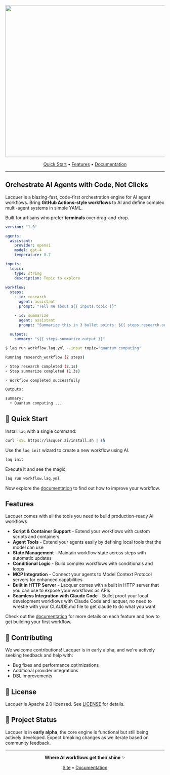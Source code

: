 <div align="center">
<img width="1240" height="480" alt="lacquer-banner-stars" src="https://github.com/user-attachments/assets/42844a33-c8cb-404b-ba56-54b803615e03" />


[Quick Start](#-quick-start) • [Features](#-features) • [Documentation](https://lacquer.ai/docs)
</div>

---

## Orchestrate AI Agents with Code, Not Clicks

Lacquer is a blazing-fast, code-first orchestration engine for AI agent workflows. Bring **GitHub Actions-style workflows** to AI and define complex multi-agent systems in simple YAML.

Built for artisans who prefer **terminals** over drag-and-drop.

```yaml
version: "1.0"

agents:
  assistant:
    provider: openai
    model: gpt-4
    temperature: 0.7

inputs:
  topic:
    type: string
    description: Topic to explore
  
workflow:
  steps:
    - id: research
      agent: assistant
      prompt: "Tell me about ${{ inputs.topic }}"

    - id: summarize
      agent: assistant
      prompt: "Summarize this in 3 bullet points: ${{ steps.research.output }}"
  
  outputs:
    summary: "${{ steps.summarize.output }}"
```

```bash
$ laq run workflow.laq.yml --input topic="quantum computing"

Running research_workflow (2 steps)

✓ Step research completed (2.1s)
✓ Step summarize completed (1.3s)

✓ Workflow completed successfully

Outputs:

summary: 
  • Quantum computing ...
```

## 🚀 Quick Start

Install `laq` with a single command:

```bash
curl -sSL https://lacquer.ai/install.sh | sh
```

Use the `laq init` wizard to create a new workflow using AI.

```bash
laq init
```

Execute it and see the magic.

```bash
laq run workflow.laq.yml
```

Now explore the [documentation](https://lacquer.ai/docs) to find out how to improve your workflow.


## Features
Lacquer comes with all the tools you need to build production-ready AI workflows

* **Script & Container Support** - Extend your workflows with custom scripts and containers
* **Agent Tools** - Extend your agents easily by defining local tools that the model can use
* **State Management** - Maintain workflow state across steps with automatic updates
* **Conditional Logic** - Build complex workflows with conditionals and loops
* **MCP Integration** - Connect your agents to Model Context Protocol servers for enhanced capabilities
* **Built in HTTP Server** - Lacquer comes with a built in HTTP server that you can use to expose your workflows as APIs
* **Seamless Integration with Claude Code** - Bullet proof your local development workflows with Claude Code and lacquer, no need to wrestle with your CLAUDE.md file to get claude to do what you want

Check out the [documentation](https://lacquer.ai/docs) for more details on each feature and how to get building your first workflow.

## 🤝 Contributing

We welcome contributions! Lacquer is in early alpha, and we're actively seeking feedback and help with:

- Bug fixes and performance optimizations
- Additional provider integrations
- DSL improvements

## 📄 License

Lacquer is Apache 2.0 licensed. See [LICENSE](LICENSE) for details.

## 🚦 Project Status

Lacquer is in **early alpha**, the core engine is functional but still being actively developed. Expect breaking changes as we iterate based on community feedback.

---

<div align="center">

**Where AI workflows get their shine** ✨

[Site](https://lacquer.ai) • [Documentation](https://lacquer.ai/docs)
</div>
